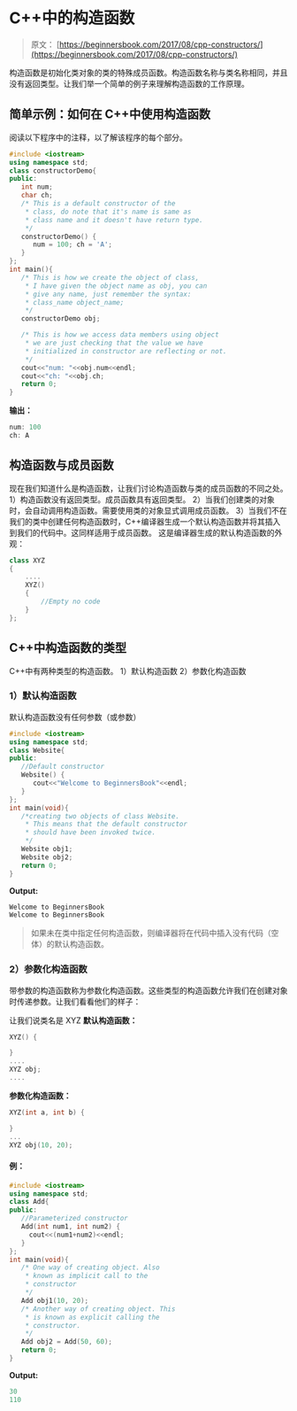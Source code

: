 # C++中的构造函数

> 原文： [https://beginnersbook.com/2017/08/cpp-constructors/](https://beginnersbook.com/2017/08/cpp-constructors/)

构造函数是初始化类对象的类的特殊成员函数。构造函数名称与类名称相同，并且没有返回类型。让我们举一个简单的例子来理解构造函数的工作原理。

## 简单示例：如何在 C++中使用构造函数

阅读以下程序中的注释，以了解该程序的每个部分。

```cpp
#include <iostream>
using namespace std;
class constructorDemo{
public:
   int num;
   char ch;
   /* This is a default constructor of the
    * class, do note that it's name is same as
    * class name and it doesn't have return type.
    */
   constructorDemo() {
      num = 100; ch = 'A';
   }
};
int main(){
   /* This is how we create the object of class,
    * I have given the object name as obj, you can
    * give any name, just remember the syntax:
    * class_name object_name;
    */
   constructorDemo obj;

   /* This is how we access data members using object
    * we are just checking that the value we have
    * initialized in constructor are reflecting or not.
    */
   cout<<"num: "<<obj.num<<endl;
   cout<<"ch: "<<obj.ch;
   return 0;
}
```

**输出：**

```cpp
num: 100
ch: A
```

## 构造函数与成员函数

现在我们知道什么是构造函数，让我们讨论构造函数与类的成员函数的不同之处。
1）构造函数没有返回类型。成员函数具有返回类型。
2）当我们创建类的对象时，会自动调用构造函数。需要使用类的对象显式调用成员函数。
3）当我们不在我们的类中创建任何构造函数时，C++编译器生成一个默认构造函数并将其插入到我们的代码中。这同样适用于成员函数。
这是编译器生成的默认构造函数的外观：

```cpp
class XYZ
{ 
    ....
    XYZ()
    {
        //Empty no code
    }
};

```

## C++中构造函数的类型

C++中有两种类型的构造函数。 1）默认构造函数 2）参数化构造函数

### 1）默认构造函数

默认构造函数没有任何参数（或参数）

```cpp
#include <iostream>
using namespace std;
class Website{
public:
   //Default constructor
   Website() {
      cout<<"Welcome to BeginnersBook"<<endl;
   }
};
int main(void){
   /*creating two objects of class Website.
    * This means that the default constructor
    * should have been invoked twice.
    */
   Website obj1;
   Website obj2;
   return 0;
}
```

**Output:**

```cpp
Welcome to BeginnersBook
Welcome to BeginnersBook
```

> 如果未在类中指定任何构造函数，则编译器将在代码中插入没有代码（空体）的默认构造函数。

### 2）参数化构造函数

带参数的构造函数称为参数化构造函数。这些类型的构造函数允许我们在创建对象时传递参数。让我们看看他们的样子：

让我们说类名是 XYZ
**默认构造函数：**

```cpp
XYZ() {

}
....
XYZ obj;
....
```

**参数化构造函数：**

```cpp
XYZ(int a, int b) {

}
...
XYZ obj(10, 20);
```

#### 例：

```cpp
#include <iostream>
using namespace std;
class Add{
public:
   //Parameterized constructor
   Add(int num1, int num2) {
     cout<<(num1+num2)<<endl;
   }
};
int main(void){
   /* One way of creating object. Also
    * known as implicit call to the
    * constructor
    */
   Add obj1(10, 20);
   /* Another way of creating object. This
    * is known as explicit calling the
    * constructor.
    */
   Add obj2 = Add(50, 60);
   return 0;
}
```

**Output:**

```cpp
30
110
```